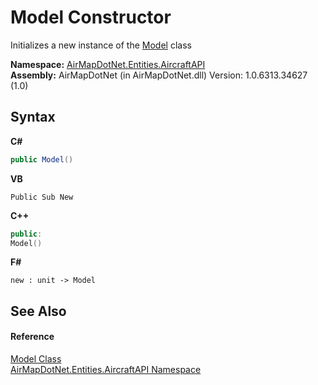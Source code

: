 # Model Constructor 
 

Initializes a new instance of the <a href="T_AirMapDotNet_Entities_AircraftAPI_Model">Model</a> class

**Namespace:**&nbsp;<a href="N_AirMapDotNet_Entities_AircraftAPI">AirMapDotNet.Entities.AircraftAPI</a><br />**Assembly:**&nbsp;AirMapDotNet (in AirMapDotNet.dll) Version: 1.0.6313.34627 (1.0)

## Syntax

**C#**<br />
``` C#
public Model()
```

**VB**<br />
``` VB
Public Sub New
```

**C++**<br />
``` C++
public:
Model()
```

**F#**<br />
``` F#
new : unit -> Model
```


## See Also


#### Reference
<a href="T_AirMapDotNet_Entities_AircraftAPI_Model">Model Class</a><br /><a href="N_AirMapDotNet_Entities_AircraftAPI">AirMapDotNet.Entities.AircraftAPI Namespace</a><br />